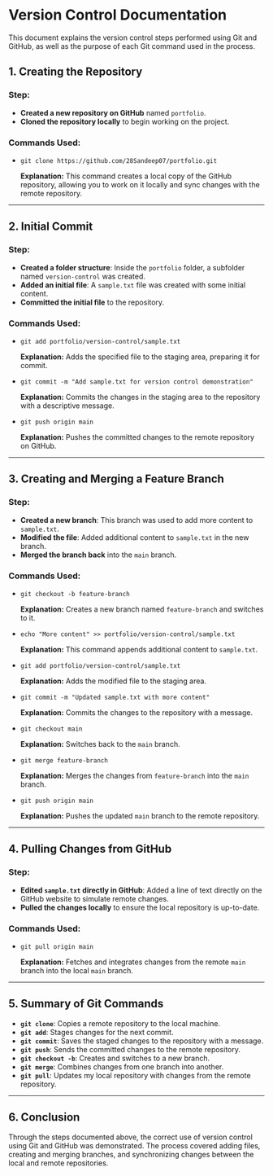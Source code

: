 # Version Control Documentation

This document explains the version control steps performed using Git and GitHub, as well as the purpose of each Git command used in the process.

## 1. Creating the Repository

### Step:
- **Created a new repository on GitHub** named `portfolio`.
- **Cloned the repository locally** to begin working on the project.

### Commands Used:
- `git clone https://github.com/28Sandeep07/portfolio.git`
  
  **Explanation:** This command creates a local copy of the GitHub repository, allowing you to work on it locally and sync changes with the remote repository.

---

## 2. Initial Commit

### Step:
- **Created a folder structure**: Inside the `portfolio` folder, a subfolder named `version-control` was created.
- **Added an initial file**: A `sample.txt` file was created with some initial content.
- **Committed the initial file** to the repository.

### Commands Used:
- `git add portfolio/version-control/sample.txt`
  
  **Explanation:** Adds the specified file to the staging area, preparing it for commit.

- `git commit -m "Add sample.txt for version control demonstration"`

  **Explanation:** Commits the changes in the staging area to the repository with a descriptive message.

- `git push origin main`

  **Explanation:** Pushes the committed changes to the remote repository on GitHub.

---

## 3. Creating and Merging a Feature Branch

### Step:
- **Created a new branch**: This branch was used to add more content to `sample.txt`.
- **Modified the file**: Added additional content to `sample.txt` in the new branch.
- **Merged the branch back** into the `main` branch.

### Commands Used:
- `git checkout -b feature-branch`
  
  **Explanation:** Creates a new branch named `feature-branch` and switches to it.

- `echo "More content" >> portfolio/version-control/sample.txt`
  
  **Explanation:** This command appends additional content to `sample.txt`.

- `git add portfolio/version-control/sample.txt`
  
  **Explanation:** Adds the modified file to the staging area.

- `git commit -m "Updated sample.txt with more content"`

  **Explanation:** Commits the changes to the repository with a message.

- `git checkout main`
  
  **Explanation:** Switches back to the `main` branch.

- `git merge feature-branch`

  **Explanation:** Merges the changes from `feature-branch` into the `main` branch.

- `git push origin main`

  **Explanation:** Pushes the updated `main` branch to the remote repository.

---

## 4. Pulling Changes from GitHub

### Step:
- **Edited `sample.txt` directly in GitHub**: Added a line of text directly on the GitHub website to simulate remote changes.
- **Pulled the changes locally** to ensure the local repository is up-to-date.

### Commands Used:
- `git pull origin main`
  
  **Explanation:** Fetches and integrates changes from the remote `main` branch into the local `main` branch.

---

## 5. Summary of Git Commands

- **`git clone`**: Copies a remote repository to the local machine.
- **`git add`**: Stages changes for the next commit.
- **`git commit`**: Saves the staged changes to the repository with a message.
- **`git push`**: Sends the committed changes to the remote repository.
- **`git checkout -b`**: Creates and switches to a new branch.
- **`git merge`**: Combines changes from one branch into another.
- **`git pull`**: Updates my local repository with changes from the remote repository.

---

## 6. Conclusion

Through the steps documented above, the correct use of version control using Git and GitHub was demonstrated. The process covered adding files, creating and merging branches, and synchronizing changes between the local and remote repositories.
